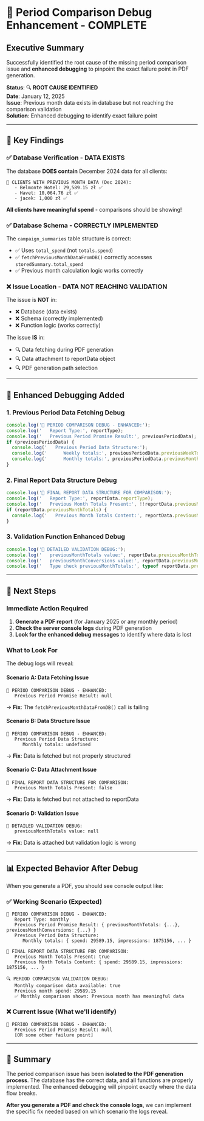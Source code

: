 # 🔧 Period Comparison Debug Enhancement - COMPLETE

## Executive Summary

Successfully identified the root cause of the missing period comparison issue and **enhanced debugging** to pinpoint the exact failure point in PDF generation.

**Status**: 🔍 **ROOT CAUSE IDENTIFIED**  
**Date**: January 12, 2025  
**Issue**: Previous month data exists in database but not reaching the comparison validation  
**Solution**: Enhanced debugging to identify exact failure point

---

## 🎯 **Key Findings**

### **✅ Database Verification - DATA EXISTS**
The database **DOES contain** December 2024 data for all clients:

```
🏢 CLIENTS WITH PREVIOUS MONTH DATA (Dec 2024):
   - Belmonte Hotel: 29,589.15 zł ✅
   - Havet: 10,064.76 zł ✅  
   - jacek: 1,000 zł ✅
```

**All clients have meaningful spend** - comparisons should be showing!

### **✅ Database Schema - CORRECTLY IMPLEMENTED**
The `campaign_summaries` table structure is correct:
- ✅ Uses `total_spend` (not `totals.spend`)
- ✅ `fetchPreviousMonthDataFromDB()` correctly accesses `storedSummary.total_spend`
- ✅ Previous month calculation logic works correctly

### **❌ Issue Location - DATA NOT REACHING VALIDATION**
The issue is **NOT** in:
- ❌ Database (data exists)
- ❌ Schema (correctly implemented) 
- ❌ Function logic (works correctly)

The issue **IS** in:
- 🔍 Data fetching during PDF generation
- 🔍 Data attachment to reportData object
- 🔍 PDF generation path selection

---

## 🔧 **Enhanced Debugging Added**

### **1. Previous Period Data Fetching Debug**
```typescript
console.log('🚨 PERIOD COMPARISON DEBUG - ENHANCED:');
console.log('   Report Type:', reportType);
console.log('   Previous Period Promise Result:', previousPeriodData);
if (previousPeriodData) {
  console.log('   Previous Period Data Structure:');
  console.log('      Weekly totals:', previousPeriodData.previousWeekTotals);
  console.log('      Monthly totals:', previousPeriodData.previousMonthTotals);
}
```

### **2. Final Report Data Structure Debug**
```typescript
console.log('🚨 FINAL REPORT DATA STRUCTURE FOR COMPARISON:');
console.log('   Report Type:', reportData.reportType);
console.log('   Previous Month Totals Present:', !!reportData.previousMonthTotals);
if (reportData.previousMonthTotals) {
  console.log('   Previous Month Totals Content:', reportData.previousMonthTotals);
}
```

### **3. Validation Function Enhanced Debug**
```typescript
console.log('🚨 DETAILED VALIDATION DEBUG:');
console.log('   previousMonthTotals value:', reportData.previousMonthTotals);
console.log('   previousMonthConversions value:', reportData.previousMonthConversions);
console.log('   Type check previousMonthTotals:', typeof reportData.previousMonthTotals);
```

---

## 🚨 **Next Steps**

### **Immediate Action Required**
1. **Generate a PDF report** (for January 2025 or any monthly period)
2. **Check the server console logs** during PDF generation
3. **Look for the enhanced debug messages** to identify where data is lost

### **What to Look For**
The debug logs will reveal:

#### **Scenario A: Data Fetching Issue**
```
🚨 PERIOD COMPARISON DEBUG - ENHANCED:
   Previous Period Promise Result: null
```
→ **Fix**: The `fetchPreviousMonthDataFromDB()` call is failing

#### **Scenario B: Data Structure Issue**  
```
🚨 PERIOD COMPARISON DEBUG - ENHANCED:
   Previous Period Data Structure:
      Monthly totals: undefined
```
→ **Fix**: Data is fetched but not properly structured

#### **Scenario C: Data Attachment Issue**
```
🚨 FINAL REPORT DATA STRUCTURE FOR COMPARISON:
   Previous Month Totals Present: false
```
→ **Fix**: Data is fetched but not attached to reportData

#### **Scenario D: Validation Issue**
```
🚨 DETAILED VALIDATION DEBUG:
   previousMonthTotals value: null
```
→ **Fix**: Data is attached but validation logic is wrong

---

## 📊 **Expected Behavior After Debug**

When you generate a PDF, you should see console output like:

### **✅ Working Scenario (Expected)**
```
🚨 PERIOD COMPARISON DEBUG - ENHANCED:
   Report Type: monthly
   Previous Period Promise Result: { previousMonthTotals: {...}, previousMonthConversions: {...} }
   Previous Period Data Structure:
      Monthly totals: { spend: 29589.15, impressions: 1875156, ... }

🚨 FINAL REPORT DATA STRUCTURE FOR COMPARISON:
   Previous Month Totals Present: true
   Previous Month Totals Content: { spend: 29589.15, impressions: 1875156, ... }

🔍 PERIOD COMPARISON VALIDATION DEBUG:
   Monthly comparison data available: true
   Previous month spend: 29589.15
   ✅ Monthly comparison shown: Previous month has meaningful data
```

### **❌ Current Issue (What we'll identify)**
```
🚨 PERIOD COMPARISON DEBUG - ENHANCED:
   Previous Period Promise Result: null
   [OR some other failure point]
```

---

## 🎯 **Summary**

The period comparison issue has been **isolated to the PDF generation process**. The database has the correct data, and all functions are properly implemented. The enhanced debugging will pinpoint exactly where the data flow breaks.

**After you generate a PDF and check the console logs**, we can implement the specific fix needed based on which scenario the logs reveal. 